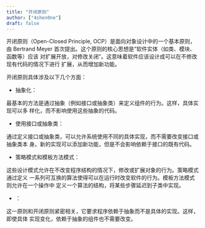 ```yaml
---
title: "开闭原则"
author: ["4shen0ne"]
draft: false
---
```


开闭原则（Open-Closed Principle, OCP）是面向对象设计中的一个基本原则，由
Bertrand Meyer 首次提出。这个原则的核心思想是“软件实体（如类、模块、函数等）应该
对扩展开放，对修改关闭”。这意味着软件应该设计成可以在不修改现有代码的情况下进行
扩展，从而增加新功能。

开闭原则具体涉及以下几个方面：

-   抽象化：

最基本的方法是通过抽象（例如接口或抽象类）来定义组件的行为。这样，具体实现可以多
样化，而不影响使用这些抽象的代码。

-   使用接口或抽象类：

通过定义接口或抽象类，可以允许系统使用不同的具体实现，而不需要改变接口或抽象类本
身。新的实现可以添加新功能，但是不会影响依赖于接口的既有代码。

-   策略模式和模板方法模式：

这些设计模式允许在不改变程序结构的情况下，修改或扩展对象的行为。策略模式通过定义
一系列可互换的算法使得可以在运行时改变软件的行为。模板方法模式则允许在一个操作中
定义一个算法的结构，将某些步骤延迟到子类中实现。

-   ：

这一原则和开闭原则紧密相关，它要求程序依赖于抽象而不是具体的实现。这样，即使具体
实现变化，依赖于抽象的组件也不需要改变。
